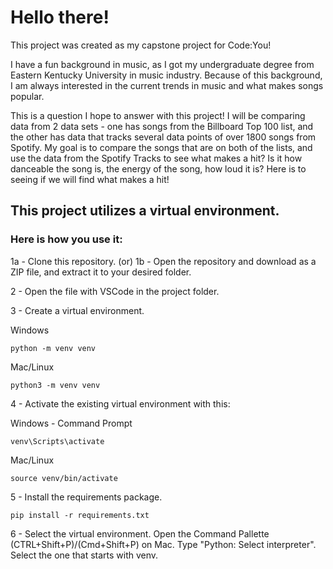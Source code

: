 # Hello there!

This project was created as my capstone project for Code:You!

I have a fun background in music, as I got my undergraduate degree from Eastern
Kentucky University in music industry. Because of this background, I am always 
interested in the current trends in music and what makes songs popular.

This is a question I hope to answer with this project! I will be comparing
data from 2 data sets - one has songs from the Billboard Top 100 list, and
the other has data that tracks several data points of over 1800 songs from
Spotify. My goal is to compare the songs that are on both of the lists, and 
use the data from the Spotify Tracks to see what makes a hit? Is it how
danceable the song is, the energy of the song, how loud it is? Here is to seeing
if we will find what makes a hit!

## This project utilizes a virtual environment. 
### Here is how you use it:

1a - Clone this repository.
(or)
1b - Open the repository and download as a ZIP file, and extract it to your desired folder.

2 - Open the file with VSCode in the project folder.

3 - Create a virtual environment.

Windows

    python -m venv venv

Mac/Linux

    python3 -m venv venv

4 - Activate the existing virtual environment with this:

Windows - Command Prompt

    venv\Scripts\activate

Mac/Linux

    source venv/bin/activate

5 - Install the requirements package.

    pip install -r requirements.txt


6 - Select the virtual environment.
Open the Command Pallette (CTRL+Shift+P)/(Cmd+Shift+P) on Mac.
Type "Python: Select interpreter".
Select the one that starts with venv.